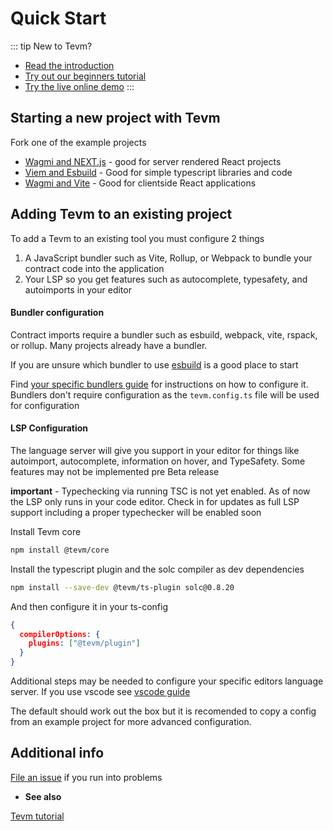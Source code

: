 # Quick Start

::: tip
New to Tevm?

- [Read the introduction](../getting-started/introduction.md)
- [Try out our beginners tutorial](../tutorial/overview.md)
- [Try the live online demo](https://stackblitz.com/github/tevm/tevm-monorepo?configPath=examples/vite)
:::

## Starting a new project with Tevm

Fork one of the example projects

- [Wagmi and NEXT.js](https://github.com/evmts/tevm-next-example) - good for server rendered React projects
- [Viem and Esbuild](https://github.com/evmts/tevm-esbuild-viem-example) - Good for simple typescript libraries and code
- [Wagmi and Vite](https://github.com/evmts/tevm-monorepo/tree/main/examples/vite) - Good for clientside React applications

## Adding Tevm to an existing project

To add a Tevm to an existing tool you must configure 2 things

1. A JavaScript bundler such as Vite, Rollup, or Webpack to bundle your contract code into the application
2. Your LSP so you get features such as autocomplete, typesafety, and autoimports in your editor

#### Bundler configuration

Contract imports require a bundler such as esbuild, webpack, vite, rspack, or rollup. Many projects already have a bundler.

If you are unsure which bundler to use [esbuild](../guides/esbuild.md) is a good place to start

Find [your specific bundlers guide](../guides/overview.md) for instructions on how to configure it. Bundlers don't require configuration as the `tevm.config.ts` file will be used for configuration

#### LSP Configuration

The language server will give you support in your editor for things like autoimport, autocomplete, information on hover, and TypeSafety. Some features may not be implemented pre Beta release

**important** - Typechecking via running TSC is not yet enabled. As of now the LSP only runs in your code editor. Check in for updates as full LSP support including a proper typechecker will be enabled soon

Install Tevm core

```bash
npm install @tevm/core
```

Install the typescript plugin and the solc compiler as dev dependencies

```bash
npm install --save-dev @tevm/ts-plugin solc@0.8.20
```
And then configure it in your ts-config

```json
{
  compilerOptions: {
    plugins: ["@tevm/plugin"]
  }
}
```

Additional steps may be needed to configure your specific editors language server. If you use vscode see [vscode guide](../guides/vscode)

The default should work out the box but it is recomended to copy a config from an example project for more advanced configuration.

## Additional info

[File an issue](https://github.com/evmts/tevm-monorepo/issues) if you run into problems

- **See also**

[Tevm tutorial](../tutorial/overview.md)

